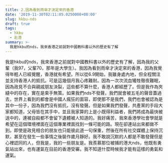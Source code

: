 ```yaml
---
title: 2.因為看到雨傘才決定來的香港
date: '2019-11-30T02:11:05.0250000+08:00'
slug: hkbu-nds
draft: true
tags:
  - hkbu
  - 赴港
summary: >-
  我是hkbu的nds，我來香港之前就對中國教科書以外的歷史有了解
---
```

我是hkbu的nds，我來香港之前就對中國教科書以外的歷史有了解，因為我的父輩（我97，父輩70，那年是大學生）。我因為看到雨傘才決定來的香港，因為我覺得年輕人已經覺醒，香港就有希望。所以從6.9開始，我雖身處內地，但全程關注並支持香港人的抵抗。可是這幾個月我心疼難耐。因為一次次流血犧牲徹夜難眠，因為政見不合與親戚朋友決裂，這些都不算什麼，香港人都經歷了。但是我作為夾縫中的存在，實在是束手無策。如果我們nds不發聲，我們就會被五毛的聲音蓋過去，世界上看到的都會是中國人瘋狂的面容，即使那不是我們，我們也會被認為是其中一份子，因為我們沒有抵抗，沒有發聲。但是如果我們發聲，共產黨的手段大家都知道，父母皆在其手中，並且我家算的上是小既得利益者，我們將成為最快被送中的，連被自殺都不會留下遺體被人知道的。我好痛苦，我來香港學社會學就是希望在這個環境裡面在這個專業裡面找到一條可能的路。現在卻連站出來都做不到。即使是政見相合的朋友也只能彼此道一句保重，然後在所有社交媒體上保持沉默，甚至在發生一些事情之後裝作歲月靜好。我不敢說沉默的人都是不敢發聲但是心裡認同的人，但我是，我的一些朋友是。我羨慕那位被捕的港大nds，他既有勇氣站出來，也有運氣在目前的香港受審。我不知道什麼時候我才能有這樣的勇氣和運氣。

